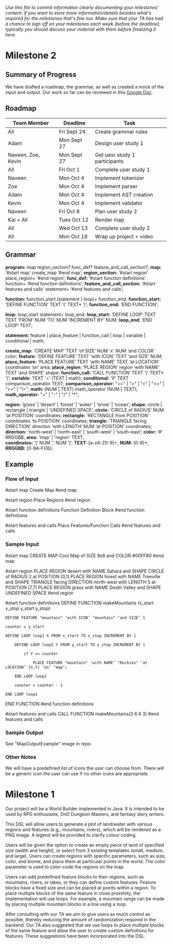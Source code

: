 _Use this file to commit information clearly documenting your milestones'
content. If you want to store more information/details besides what's required
for the milestones that's fine too. Make sure that your TA has had a chance to
sign off on your milestones each week (before the deadline); typically you
should discuss your material with them before finalizing it here._

# Milestone 2

## Summary of Progress

We have drafted a roadmap, the grammar, as well as created a mock of the input and output. Our work so far can be reviewed in this [Google Doc](https://docs.google.com/document/d/1CWNSy-IMKIfC1-GpDZXa8GnXh_WnrGVWELMTEM6A15o/edit?usp=sharing).

## Roadmap

| **Team Member**    | **Deadline** | **Task**                      |
| ------------------ | ------------ | ----------------------------- |
| All                | Fri Sept 24  | Create grammar rules          |
| Adam               | Mon Sept 27  | Design user study 1           |
| Naveen, Zoe, Kevin | Mon Sept 27  | Get uesr study 1 participants |
| All                | Fri Oct 1    | Complete user study 1         |
| Naveen             | Mon Oct 4    | Implement tokenizer           |
| Zoe                | Mon Oct 4    | Implement parser              |
| Adam               | Mon Oct 4    | Implement AST creation        |
| Kevin              | Mon Oct 4    | Implement validator           |
| Naveen             | Fri Oct 8    | Plan user study 2             |
| Kai + All          | Tues Oct 12  | Render map                    |
| All                | Wed Oct 13   | Complete user study 2         |
| All                | Mon Oct 18   | Wrap up project + video       |

## Grammar

**program:** map region_section? func_def? feature_and_call_section?;
**map:** ‘#start map’ create_map ‘#end map’;
**region_section:** ‘#start region’ place_region+ ‘#end region’;
**func_def:** ‘#start function definitions’ function+ ‘#end function definitions’;
**feature_and_call_section:** ‘#start features and calls’ statement+ ‘#end features and calls’;

**function:** function_start (statement | loop)+ function_end;
**function_start:** ‘DEFINE FUNCTION’ TEXT ‘(‘ TEXT\* ‘)’;
**function_end:** ‘END FUNCTION’;

**loop:** loop_start statement+ loop_end;
**loop_start:** ‘DEFINE LOOP’ TEXT TEXT ‘FROM’ NUM ‘TO’ NUM ‘INCREMENT BY’ NUM;
**loop_end:** ‘END LOOP’ TEXT;

**statement:** feature | place_feature | function_call | loop | variable | conditional | math;

**create_map:** ‘CREATE MAP’ TEXT ‘of SIZE’ NUM 'x' NUM ‘and COLOR’ color;
**feature:** ‘DEFINE FEATURE’ TEXT ‘with ICON’ TEXT ‘and SIZE’ NUM;
**place_feature:** ‘PLACE FEATURE’ TEXT ‘with NAME’ TEXT ‘at LOCATION’ coordinates ‘on’ area;
**place_region:** ‘PLACE REGION’ region ‘with NAME’ TEXT ‘and SHAPE’ shape;
**function_call:** ‘CALL FUNCTION’ TEXT ‘(‘ TEXT\* ‘)’;
**variable:** TEXT '=' (TEXT | math);
**conditional:** 'if' TEXT comparison_operator TEXT;
**comparison_operator:** "==" | ">" | "<" | "<=" | ">=" | "!=";
**math:** (NUM | TEXT) math_operator (NUM | TEXT);
**math_operator:** "+" | "-" | "/" | "\*";

**region:** ‘grass’ | ‘desert’ | ‘forest’ | ‘water’ | ‘snow’ | ‘ocean’;
**shape:** circle | rectangle | triangle | ‘UNDEFINED SPACE’;
**circle:** ‘CIRCLE of RADIUS’ NUM ‘at POSITION’ coordinates;
**rectangle:** ‘RECTANGLE from POSITION’ coordinates ‘to POSITION’ coordinates;
**triangle:** ‘TRIANGLE facing DIRECTION’ direction ‘with LENGTH’ NUM ‘at POSITION’ coordinates;
**direction:** ‘north-west’ | ‘north-east’ | ‘south-west’ | ‘south-east’;
**color:** ‘#’ RRGGBB;
**area:** ‘map’ | 'region' TEXT;  
**coordinates:** ‘[‘ NUM ‘,’ NUM ‘]’;
**TEXT:** [a-zA-Z0-9]+;
**NUM:** [0-9]+;
**RRGGBB:** [0-9A-F]{6};

## Example

### Flow of Input

#start map
Create Map
#end map

#start region
Place Regions
#end region

#start function definitions
Function Definition Block
#end function definitions

#start features and calls
Place Features/Function Calls
#end features and calls

### Sample Input

#start map
CREATE MAP Cool Map of SIZE 8x8 and COLOR #00FF80
#end map

#start region
PLACE REGION desert with NAME Sahara and SHAPE CIRCLE of RADIUS 2 at POSITION [0,1]
PLACE REGION forest with NAME Treeville and SHAPE TRIANGLE facing DIRECTION north-west with LENGTH 5 at POSITION [7,7]
PLACE REGION grass with NAME Death Valley and SHAPE UNDEFINED SPACE
#end region

#start function definitions
DEFINE FUNCTION makeMountains (x_start x_stop y_start y_stop)

    DEFINE FEATURE "mountain" ‘with ICON’ "mountain" ‘and SIZE’ 1

    counter = y_start

    DEFINE LOOP loop1 X FROM x_start TO x_stop INCREMENT BY 1

        DEFINE LOOP loop2 Y FROM y_start TO y_stop INCREMENT BY 1

            if Y == counter

                PLACE FEATURE "mountain" ‘with NAME’ "Rockies" ‘at LOCATION’ [X,Y] ‘on’ "map";

        END LOOP loop2

        counter = counter - 1

    END LOOP loop1

END FUNCTION
#end function definitions

#start features and calls
CALL FUNCTION makeMountains(3 6 6 3)
#end features and calls

### Sample Output

See "MapOutputExample" image in repo.

### Other Notes

We will have a predefined list of icons the user can choose from. There will be a generic icon the user can use if no other icons are appropriate.

# Milestone 1

Our project will be a World Builder implemented in Java. It is intended to be used by RPG enthusiasts, DnD Dungeon Masters, and fantasy story writers.

This DSL will allow users to generate a plot of land/water with various regions and features (e.g., mountains, rivers), which will be rendered as a PNG image. A legend will be provided to clarify colour coding.

Users will be given the option to create an empty piece of land of specified size (width and height), or select from 3 existing templates (small, medium, and large). Users can create regions with specific parameters, such as size, color, and biome, and place them at particular points in the world. The color parameter is used to color-code the regions on the map.

Users can add predefined feature blocks to their regions, such as mountains, rivers, or lakes, or they can define custom features. Feature blocks have a fixed size and can be placed at points within a region. To place multiple blocks of the same feature in close proximity, the implementation will use loops. For example, a mountain range can be made by placing multiple mountain blocks in a line using a loop.

After consulting with our TA we aim to give users as much control as possible, thereby reducing the amount of randomization required in the backend. Our TA also suggested that we use loops to place multiple blocks of the same feature and allow the user to create custom definitions for features. These suggestions have been incorporated into the DSL.
